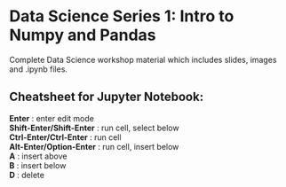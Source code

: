 # Data Science Series 1: Intro to Numpy and Pandas 

Complete Data Science workshop material which includes slides, images and .ipynb files.

## Cheatsheet for Jupyter Notebook:

**Enter**                   : enter edit mode</br>
**Shift-Enter/Shift-Enter**		: run cell, select below</br>
**Ctrl-Enter/Ctrl-Enter**			: run cell</br>
**Alt-Enter/Option-Enter**		: run cell, insert below</br>
**A**					                : insert above</br>
**B**					                : insert below</br>
**D**					                : delete </br>


